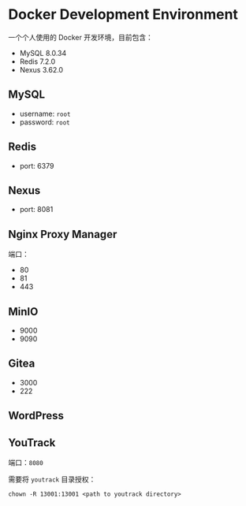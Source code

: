# Docker Development Environment

一个个人使用的 Docker 开发环境，目前包含：

* MySQL 8.0.34
* Redis 7.2.0
* Nexus 3.62.0

## MySQL

* username: `root`
* password: `root`

## Redis

* port: 6379

## Nexus

* port: 8081

## Nginx Proxy Manager

端口：

* 80
* 81
* 443

## MinIO

* 9000
* 9090

## Gitea

* 3000
* 222

## WordPress

## YouTrack

 端口：`8080`
 
 需要将 `youtrack` 目录授权：

 ```shell
chown -R 13001:13001 <path to youtrack directory>
 ```
